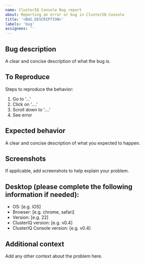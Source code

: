 ```yaml
---
name: ClusterIQ Console Bug report
about: Reporting an error or bug in ClusterIQ Console
title: '<BUG_DESCRIPTION>'
labels: 'bug'
assignees: ''
---
```


## Bug description

A clear and concise description of what the bug is.

## To Reproduce

Steps to reproduce the behavior:

1. Go to '...'
2. Click on '....'
3. Scroll down to '....'
4. See error

## Expected behavior

A clear and concise description of what you expected to happen.

## Screenshots

If applicable, add screenshots to help explain your problem.

## Desktop (please complete the following information if needed):

- OS: [e.g. iOS]
- Browser: [e.g. chrome, safari]
- Version: [e.g. 22]
- ClusterIQ version: [e.g. v0.4]
- ClusterIQ Console version: [e.g. v0.4]

## Additional context

Add any other context about the problem here.
